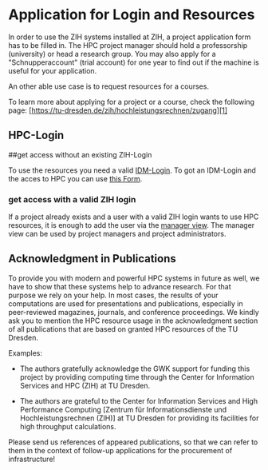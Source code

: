 # Application for Login and Resources

In order to use the ZIH systems installed at ZIH, a project application form has to be filled in.
The HPC project manager should hold a professorship (university) or head a research group. You may
also apply for a "Schnupperaccount" (trial account) for one year to find out if the machine is
useful for your application.

An other able use case is to request resources for a courses.

To learn more about applying for a project or a course,
check the following page: [https://tu-dresden.de/zih/hochleistungsrechnen/zugang][1]

## HPC-Login

##get access without an existing ZIH-Login

To use the resources you need a valid [IDM-Login][2]. To got an IDM-Login and the acces to HPC you can use
[this Form][4].

### get access with a valid ZIH login

If a project already exists and a user with a valid ZIH login wants 
to use HPC resources, it is enough to add the user via the [manager view][3]. 
The manager view can be used by project managers and project administrators.

## Acknowledgment in Publications

To provide you with modern and powerful HPC systems in future as well, 
we have to show that these systems help to advance research. 
For that purpose we rely on your help.
In most cases, the results of your computations are used for 
presentations and publications, especially in peer-reviewed
magazines, journals, and conference proceedings. 
We kindly ask you to mention the HPC resource usage in the acknowledgment 
section of all publications that are based on granted HPC resources of the TU Dresden. 

Examples:

- The authors gratefully acknowledge the GWK support for funding 
  this project by providing computing time through the Center 
  for Information Services and HPC (ZIH) at TU Dresden.

- The authors are grateful to the Center for Information Services 
  and High Performance Computing [Zentrum für Informationsdienste 
  und Hochleistungsrechnen (ZIH)] at TU Dresden for providing 
  its facilities for high throughput calculations.

Please send us references of appeared publications, so that we can refer to them in the context of follow-up applications for the procurement of infrastructure!

[1]: https://tu-dresden.de/zih/hochleistungsrechnen/zugang
[2]: https://tu-dresden.de/zih/dienste/service-katalog/zugangsvoraussetzung
[3]: https://doc.zih.tu-dresden.de/application/project_management/#manage-project-members-dis-enable
[4]: https://selfservice.zih.tu-dresden.de/l/index.php/hpclogin
